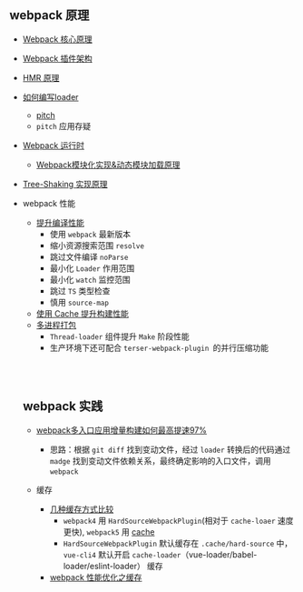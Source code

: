 ## webpack 原理
- [Webpack 核心原理](https://zhuanlan.zhihu.com/p/363928061)
- [Webpack 插件架构](https://zhuanlan.zhihu.com/p/367931462)
- [HMR 原理](https://zhuanlan.zhihu.com/p/410510492)
- [如何编写loader](https://zhuanlan.zhihu.com/p/375626250)
  - [pitch](https://zhuanlan.zhihu.com/p/104205895)
  - `pitch` 应用存疑
- [Webpack 运行时](https://zhuanlan.zhihu.com/p/373946949)
  - [Webpack模块化实现&动态模块加载原理](https://segmentfault.com/a/1190000022191241)
- [Tree-Shaking 实现原理](https://zhuanlan.zhihu.com/p/403901557)
- webpack 性能
  - [提升编译性能](https://zhuanlan.zhihu.com/p/425425675)
    - 使用 `webpack` 最新版本
    - 缩小资源搜索范围 `resolve`
    - 跳过文件编译 `noParse`
    - 最小化 `Loader` 作用范围
    - 最小化 `watch` 监控范围
    - 跳过 `TS` 类型检查
    - 慎用 `source-map`
  - [使用 Cache 提升构建性能](https://zhuanlan.zhihu.com/p/412694420)
  - [多进程打包](https://zhuanlan.zhihu.com/p/425076452)
    - `Thread-loader` 组件提升 `Make` 阶段性能
    - 生产环境下还可配合 `terser-webpack-plugin `的并行压缩功能

  <br></br>


  ## webpack 实践
  - [webpack多入口应用增量构建如何最高提速97%](https://juejin.cn/post/7053059974850674695)
    - 思路：根据 `git diff` 找到变动文件，经过 `loader` 转换后的代码通过 `madge` 找到变动文件依赖关系，最终确定影响的入口文件，调用 `webpack`

  - 缓存
    - [几种缓存方式比较](https://blog.csdn.net/qiwoo_weekly/article/details/104935415)
      - `webpack4` 用 `HardSourceWebpackPlugin`(相对于 `cache-loaer` 速度更快), `webpack5` 用 [cache](https://webpack.docschina.org/configuration/cache/)
      - `HardSourceWebpackPlugin` 默认缓存在 `.cache/hard-source` 中， `vue-cli4` 默认开启 `cache-loader`（vue-loader/babel-loader/eslint-loader） 缓存
    - [webpack 性能优化之缓存](https://www.jianshu.com/p/4da48bd1ce93)
  